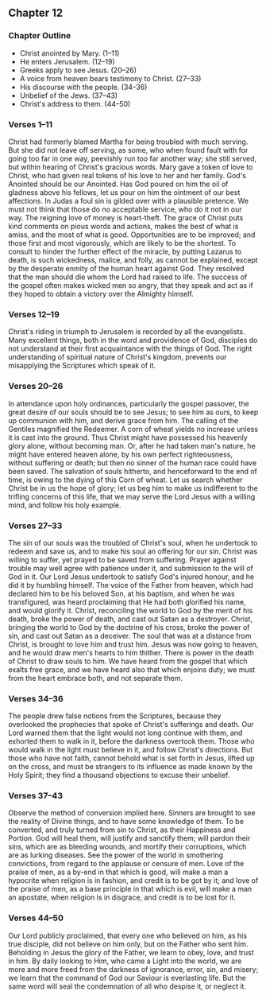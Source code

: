 ## Chapter 12

### Chapter Outline

- Christ anointed by Mary. (1–11)
- He enters Jerusalem. (12–19)
- Greeks apply to see Jesus. (20–26)
- A voice from heaven bears testimony to Christ. (27–33)
- His discourse with the people. (34–36)
- Unbelief of the Jews. (37–43)
- Christ's address to them. (44–50)

### Verses 1–11

Christ had formerly blamed Martha for being troubled with much serving. But she did not leave off serving, as some, who when found fault with for going too far in one way, peevishly run too far another way; she still served, but within hearing of Christ's gracious words. Mary gave a token of love to Christ, who had given real tokens of his love to her and her family. God's Anointed should be our Anointed. Has God poured on him the oil of gladness above his fellows, let us pour on him the ointment of our best affections. In Judas a foul sin is gilded over with a plausible pretence. We must not think that those do no acceptable service, who do it not in our way. The reigning love of money is heart-theft. The grace of Christ puts kind comments on pious words and actions, makes the best of what is amiss, and the most of what is good. Opportunities are to be improved; and those first and most vigorously, which are likely to be the shortest. To consult to hinder the further effect of the miracle, by putting Lazarus to death, is such wickedness, malice, and folly, as cannot be explained, except by the desperate enmity of the human heart against God. They resolved that the man should die whom the Lord had raised to life. The success of the gospel often makes wicked men so angry, that they speak and act as if they hoped to obtain a victory over the Almighty himself.

### Verses 12–19

Christ's riding in triumph to Jerusalem is recorded by all the evangelists. Many excellent things, both in the word and providence of God, disciples do not understand at their first acquaintance with the things of God. The right understanding of spiritual nature of Christ's kingdom, prevents our misapplying the Scriptures which speak of it.

### Verses 20–26

In attendance upon holy ordinances, particularly the gospel passover, the great desire of our souls should be to see Jesus; to see him as ours, to keep up communion with him, and derive grace from him. The calling of the Gentiles magnified the Redeemer. A corn of wheat yields no increase unless it is cast into the ground. Thus Christ might have possessed his heavenly glory alone, without becoming man. Or, after he had taken man's nature, he might have entered heaven alone, by his own perfect righteousness, without suffering or death; but then no sinner of the human race could have been saved. The salvation of souls hitherto, and henceforward to the end of time, is owing to the dying of this Corn of wheat. Let us search whether Christ be in us the hope of glory; let us beg him to make us indifferent to the trifling concerns of this life, that we may serve the Lord Jesus with a willing mind, and follow his holy example.

### Verses 27–33

The sin of our souls was the troubled of Christ's soul, when he undertook to redeem and save us, and to make his soul an offering for our sin. Christ was willing to suffer, yet prayed to be saved from suffering. Prayer against trouble may well agree with patience under it, and submission to the will of God in it. Our Lord Jesus undertook to satisfy God's injured honour, and he did it by humbling himself. The voice of the Father from heaven, which had declared him to be his beloved Son, at his baptism, and when he was transfigured, was heard proclaiming that He had both glorified his name, and would glorify it. Christ, reconciling the world to God by the merit of his death, broke the power of death, and cast out Satan as a destroyer. Christ, bringing the world to God by the doctrine of his cross, broke the power of sin, and cast out Satan as a deceiver. The soul that was at a distance from Christ, is brought to love him and trust him. Jesus was now going to heaven, and he would draw men's hearts to him thither. There is power in the death of Christ to draw souls to him. We have heard from the gospel that which exalts free grace, and we have heard also that which enjoins duty; we must from the heart embrace both, and not separate them.

### Verses 34–36

The people drew false notions from the Scriptures, because they overlooked the prophecies that spoke of Christ's sufferings and death. Our Lord warned them that the light would not long continue with them, and exhorted them to walk in it, before the darkness overtook them. Those who would walk in the light must believe in it, and follow Christ's directions. But those who have not faith, cannot behold what is set forth in Jesus, lifted up on the cross, and must be strangers to its influence as made known by the Holy Spirit; they find a thousand objections to excuse their unbelief.

### Verses 37–43

Observe the method of conversion implied here. Sinners are brought to see the reality of Divine things, and to have some knowledge of them. To be converted, and truly turned from sin to Christ, as their Happiness and Portion. God will heal them, will justify and sanctify them; will pardon their sins, which are as bleeding wounds, and mortify their corruptions, which are as lurking diseases. See the power of the world in smothering convictions, from regard to the applause or censure of men. Love of the praise of men, as a by-end in that which is good, will make a man a hypocrite when religion is in fashion, and credit is to be got by it; and love of the praise of men, as a base principle in that which is evil, will make a man an apostate, when religion is in disgrace, and credit is to be lost for it.

### Verses 44–50

Our Lord publicly proclaimed, that every one who believed on him, as his true disciple, did not believe on him only, but on the Father who sent him. Beholding in Jesus the glory of the Father, we learn to obey, love, and trust in him. By daily looking to Him, who came a Light into the world, we are more and more freed from the darkness of ignorance, error, sin, and misery; we learn that the command of God our Saviour is everlasting life. But the same word will seal the condemnation of all who despise it, or neglect it.

